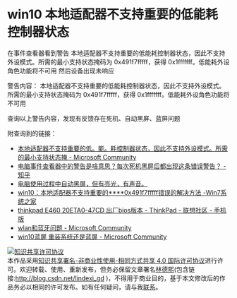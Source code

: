 # win10 本地适配器不支持重要的低能耗控制器状态

在事件查看器看到警告 本地适配器不支持重要的低能耗控制器状态，因此不支持外设模式。所需的最小支持状态掩码为 0x491f7fffff，获得 0x1fffffff。低能耗外设角色功能将不可用 然后设备出现未响应

<!--more-->
<!-- CreateTime:2019/8/24 16:02:33 -->

<!-- csdn -->

警告内容： 本地适配器不支持重要的低能耗控制器状态，因此不支持外设模式。所需的最小支持状态掩码为 0x491f7fffff，获得 0x1fffffff。低能耗外设角色功能将不可用

查询以上警告内容，发现有反馈存在死机、自动黑屏、蓝屏问题

附查询到的链接：

- [本地适配器不支持重要的低。能。耗控制器状态，因此不支持外设模式。所需的最小支持状态掩 - Microsoft Community](https://answers.microsoft.com/zh-hans/windows/forum/all/%E6%9C%AC%E5%9C%B0%E9%80%82%E9%85%8D%E5%99%A8/6e35d490-4557-4191-abae-05cc4fa60a3b )
- [电脑事件查看器中的警告是啥意思？每次死机黑屏后都出现这条错误警告？ - 知乎](https://www.zhihu.com/question/304400728 )
- [电脑使用过程中自动黑屏，但有亮光，有声音。](http://bbs.360.cn/thread-15508055-1-1.html )
- [win10：本地适配器不支持重要的****0x491f7fffff错误的解决方法 -Win7系统之家](http://www.winwin7.com/JC/15102.html )
- [thinkpad E460 20ETA0-47CD 出厂bios版本 - ThinkPad - 联想社区 - 手机版](https://mbbs.thinkpad.com/thinkthread-4215839-1-1.html )
- [wlan和蓝牙问题 - Microsoft Community](https://answers.microsoft.com/zh-hans/windows/forum/all/wlan%E5%92%8C%E8%93%9D%E7%89%99%E9%97%AE%E9%A2%98/520642cc-12ef-48ff-ac20-f7970b6de22d )
- [win10蓝屏 重装系统还是蓝屏 - Microsoft Community](https://answers.microsoft.com/zh-hans/windows/forum/windows_10-performance/win10%E8%93%9D%E5%B1%8F/f92a4b26-923e-4e3b-a9a7-0795888b7136 )

<a rel="license" href="http://creativecommons.org/licenses/by-nc-sa/4.0/"><img alt="知识共享许可协议" style="border-width:0" src="https://licensebuttons.net/l/by-nc-sa/4.0/88x31.png" /></a><br />本作品采用<a rel="license" href="http://creativecommons.org/licenses/by-nc-sa/4.0/">知识共享署名-非商业性使用-相同方式共享 4.0 国际许可协议</a>进行许可。欢迎转载、使用、重新发布，但务必保留文章署名[林德熙](http://blog.csdn.net/lindexi_gd)(包含链接:http://blog.csdn.net/lindexi_gd )，不得用于商业目的，基于本文修改后的作品务必以相同的许可发布。如有任何疑问，请与我[联系](mailto:lindexi_gd@163.com)。        
